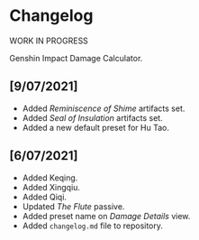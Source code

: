 # Changelog
WORK IN PROGRESS

Genshin Impact Damage Calculator.

## [9/07/2021]
- Added _Reminiscence of Shime_ artifacts set.
- Added _Seal of Insulation_ artifacts set.
- Added a new default preset for Hu Tao.

## [6/07/2021]
- Added Keqing.
- Added Xingqiu.
- Added Qiqi.
- Updated _The Flute_ passive.
- Added preset name on _Damage Details_ view.
- Added `changelog.md` file to repository.